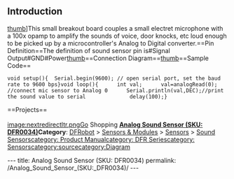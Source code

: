 <h2 id="introduction">Introduction</h2>
<p><a href="image:Analog_Sound_Sensor.jpg" title="wikilink">thumb</a>]This small breakout board couples a small electret microphone with a 100x opamp to amplify the sounds of voice, door knocks, etc loud enough to be picked up by a microcontroller's Analog to Digital converter.==Pin Definition==The definition of sound sensor pin is#Signal Output#GND#Power<a href="image:Analog_Sound_Sensor.png" title="wikilink">thumb</a>==Connection Diagram==<a href="image:Analog_Sound_Sensor_Connection_Diagram.png" title="wikilink">thumb</a>==Sample Code==</p>
<pre class="sourceCode cpp"><code class="sourceCode cpp"><span class="dt">void</span> setup(){  Serial.begin(<span class="dv">9600</span>); <span class="co">// open serial port, set the baud rate to 9600 bps}void loop(){      int val;      val=analogRead(0);   //connect mic sensor to Analog 0      Serial.println(val,DEC);//print the sound value to serial              delay(100);}</span></code></pre>
<p>==Projects==<br /><br /><a href="image:nextredirectltr.png" title="wikilink">image:nextredirectltr.pngGo</a> Shopping <a href="https://www.dfrobot.com/product-83.html"><strong><u>Analog Sound Sensor (SKU: DFR0034)</u></strong></a><strong>Category</strong>: <a href="https://www.dfrobot.com/"><u>DFRobot</u></a> &gt; <a href="https://www.dfrobot.com/category-156.html"><u>Sensors &amp; Modules</u></a> &gt; <a href="https://www.dfrobot.com/category-36.html"><u>Sensors</u></a> &gt; <a href="https://www.dfrobot.com/category-63.html"><u>Sound Sensors</u></a><a href="category:_Product_Manual" title="wikilink">category: Product Manual</a><a href="category:_DFR_Series" title="wikilink">category: DFR Series</a><a href="category:_Sensors" title="wikilink">category: Sensors</a><a href="category:source" title="wikilink">category:source</a><a href="category:Diagram" title="wikilink">category:Diagram</a></p>---
title: Analog Sound Sensor (SKU: DFR0034)
permalink: /Analog_Sound_Sensor_(SKU:_DFR0034)/
---

